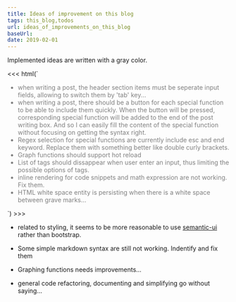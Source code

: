 ```yaml
---
title: Ideas of improvement on this blog
tags: this_blog,todos
url: ideas_of_improvements_on_this_blog
baseUrl: 
date: 2019-02-01
---
```



Implemented ideas are written with a gray color.

<<< html(`<ul style="color: gray;">

<li>  when writing a post, the header section items must be seperate input fields, allowing to switch them by 'tab' key... </li>

<li>  when writing a post, there should be a button for each special function to be able to include them quickly. When the button will be pressed, corresponding special function will be added to the end of the post writing box. And so I can easily fill the content of the special function without focusing on getting the syntax right. </li>

<li> Regex selection for special functions are currently include esc and end keyword. Replace them with something better like double curly brackets. </li>

<li> Graph functions should support hot reload </li>

<li> List of tags should dissappear when user enter an input, thus limiting the possible options of tags.</li>

<li> inline rendering for code snippets and math expression are not working. Fix them.  </li>

<li> HTML white space entity is persisting when there is a white space between grave marks... </li>


</ul>`) >>>


- related to styling, it seems to be more reasonable to use [semantic-ui](https://semantic-ui.com/) rather than bootstrap.

- Some simple markdown syntax are still not working. Indentify and fix them

- Graphing functions needs improvements...

- general code refactoring, documenting and simplifying go without saying...
